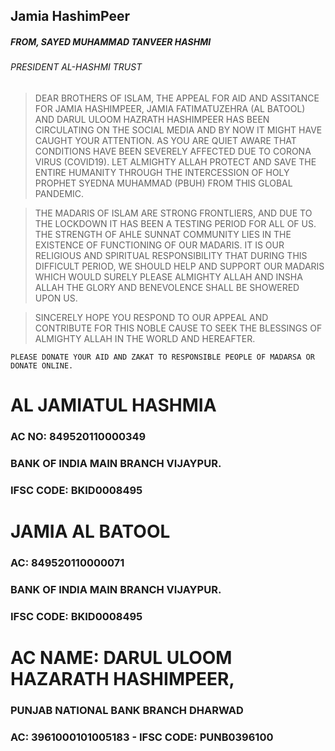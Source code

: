 ## Jamia HashimPeer

##### FROM, SAYED MUHAMMAD TANVEER HASHMI
###### PRESIDENT AL-HASHMI TRUST

>DEAR BROTHERS OF ISLAM,
>THE APPEAL FOR AID AND ASSITANCE FOR JAMIA HASHIMPEER, JAMIA FATIMATUZEHRA (AL BATOOL) AND DARUL ULOOM HAZRATH HASHIMPEER HAS BEEN CIRCULATING ON THE SOCIAL MEDIA AND BY NOW IT MIGHT HAVE CAUGHT YOUR ATTENTION. AS YOU ARE QUIET AWARE THAT CONDITIONS HAVE BEEN SEVERELY AFFECTED DUE TO CORONA VIRUS (COVID19). LET ALMIGHTY ALLAH PROTECT AND SAVE THE ENTIRE HUMANITY THROUGH THE INTERCESSION OF HOLY PROPHET SYEDNA MUHAMMAD (PBUH) FROM THIS GLOBAL PANDEMIC. 
    
>THE MADARIS OF ISLAM ARE STRONG FRONTLIERS, AND DUE TO THE LOCKDOWN IT HAS BEEN A TESTING PERIOD FOR ALL OF US. THE STRENGTH OF AHLE SUNNAT COMMUNITY LIES IN THE EXISTENCE OF FUNCTIONING OF OUR MADARIS. IT IS OUR RELIGIOUS AND SPIRITUAL RESPONSIBILITY THAT DURING THIS DIFFICULT PERIOD, WE SHOULD HELP AND SUPPORT OUR MADARIS WHICH WOULD SURELY PLEASE ALMIGHTY ALLAH AND INSHA ALLAH THE GLORY AND BENEVOLENCE SHALL BE SHOWERED UPON US. 
    
>SINCERELY HOPE YOU RESPOND TO OUR APPEAL AND CONTRIBUTE FOR THIS NOBLE CAUSE TO SEEK THE BLESSINGS OF ALMIGHTY ALLAH IN THE WORLD AND HEREAFTER.
    
    PLEASE DONATE YOUR AID AND ZAKAT TO RESPONSIBLE PEOPLE OF MADARSA OR DONATE ONLINE.



# AL JAMIATUL HASHMIA
### AC NO: 849520110000349
### BANK OF INDIA MAIN BRANCH VIJAYPUR.
### IFSC CODE: BKID0008495

# JAMIA AL BATOOL
### AC: 849520110000071
### BANK OF INDIA MAIN BRANCH VIJAYPUR.
### IFSC CODE: BKID0008495

# AC NAME: DARUL ULOOM HAZARATH HASHIMPEER,
### PUNJAB NATIONAL BANK BRANCH DHARWAD
### AC: 3961000101005183 - IFSC CODE: PUNB0396100 
